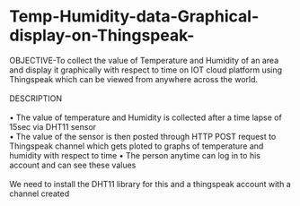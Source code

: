 # Temp-Humidity-data-Graphical-display-on-Thingspeak-

OBJECTIVE-To collect the value of Temperature and Humidity of an area and display it graphically with respect to time on IOT cloud platform using Thingspeak which can be viewed from anywhere across the world.<br><br>
DESCRIPTION<br><br>
•	The value of temperature and Humidity is collected after a time lapse of 15sec via DHT11 sensor <br>
•	The value of the sensor is then posted through HTTP POST request to Thingspeak channel which gets ploted to graphs of temperature and humidity with respect to time
• The person anytime can log in to his account and can see these values <br><br>
We need to install the DHT11 library for this and a thingspeak account with a channel created 

